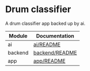 # Drum classifier

A drum classifier app backed up by ai.

| Module  | Documentation                         |
| ------- | ------------------------------------- |
| ai      | [ai/README](./ai/README.md)           |
| backend | [backend/README](./backend/README.md) |
| app     | [app/README](./app/README.md)         |
